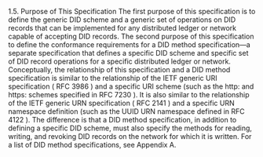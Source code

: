 1.5. Purpose of This Specification The first purpose of this specification is
to define the generic DID scheme and a generic set of operations on DID
records that can be implemented for any distributed ledger or network capable
of accepting DID records. The second purpose of this specification to define
the conformance requirements for a DID method specification—a separate
specification that defines a specific DID scheme and specific set of DID
record operations for a specific distributed ledger or network. Conceptually,
the relationship of this specification and a DID method specification is
similar to the relationship of the IETF generic URI specification ( RFC 3986 )
and a specific URI scheme (such as the http: and https: schemes specified in
RFC 7230 ). It is also similar to the relationship of the IETF generic URN
specification ( RFC 2141 ) and a specific URN namespace definition (such as
the UUID URN namespace defined in RFC 4122 ). The difference is that a DID
method specification, in addition to defining a specific DID scheme, must also
specify the methods for reading, writing, and revoking DID records on the
network for which it is written. For a list of DID method specifications, see
Appendix A.


